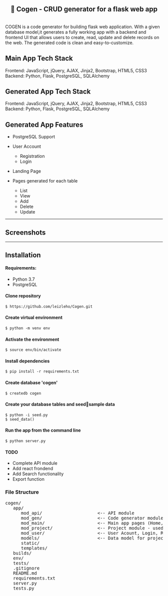 <h2 align="center">🚀 Cogen - CRUD generator for a flask web app</h2>
<br />
COGEN is a code generator for building flask web application. With a given database model,it generates a fully working app with a backend and frontend UI that allows users to create, read, update and delete records on the web. The generated code is clean and easy-to-customize.


## Main App Tech Stack
Frontend: JavaScript, jQuery, AJAX, Jinja2, Bootstrap, HTML5, CSS3
Backend: Python, Flask, PostgreSQL, SQLAlchemy

## Generated App Tech Stack
Frontend: JavaScript, jQuery, AJAX, Jinja2, Bootstrap, HTML5, CSS3
Backend: Python, Flask, PostgreSQL, SQLAlchemy


## Generated App Features
 - PostgreSQL Support
 - User Account
    - Registration
    - Login

 - Landing Page

 - Pages generated for each table
    - List
    - View
    - Add
    - Delete
    - Update

----
## Screenshots

---
## Installation

#### Requirements:
 - Python 3.7
 - PostgreSQL

#### Clone repository
```
$ https://github.com/leizleho/Cogen.git
```

#### Create virtual environment
```
$ python -m venv env
```

#### Activate the environment
```
$ source env/bin/activate
```

#### Install dependencies
```
$ pip install -r requirements.txt
```

#### Create database 'cogen'
```
$ createdb cogen
```
#### Create your database tables and seed🌱sample data
```
$ python -i seed.py
$ seed_data()
```

#### Run the app from the command line
```
$ python server.py
```

#### TODO
 - Complete API module
 - Add react frondend
 - Add Search functionality
 - Export function


### File Structure
<pre>
cogen/
   app/
      mod_api/                     <-- API module
      mod_gen/                     <-- Code generator module
      mod_main/                    <-- Main app pages (Home, About, etc)
      mod_project/                 <-- Project module - used for your app config
      mod_user/                    <-- User Acount, Login, Registration
      models/                      <-- Data model for project/app configurations
      static/
      templates/
   builds/
   env/
   tests/
   .gitignore
   README.md
   requirements.txt
   server.py
   tests.py

</pre>
